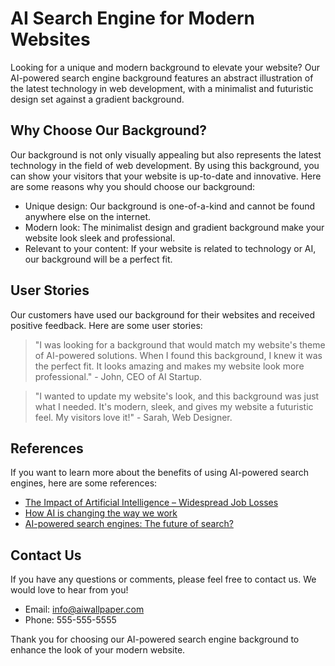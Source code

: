 <!--font:Poppins-->

# AI Search Engine for Modern Websites

Looking for a unique and modern background to elevate your website? Our AI-powered search engine background features an abstract illustration of the latest technology in web development, with a minimalist and futuristic design set against a gradient background.

## Why Choose Our Background?

Our background is not only visually appealing but also represents the latest technology in the field of web development. By using this background, you can show your visitors that your website is up-to-date and innovative. Here are some reasons why you should choose our background:

- Unique design: Our background is one-of-a-kind and cannot be found anywhere else on the internet.
- Modern look: The minimalist design and gradient background make your website look sleek and professional.
- Relevant to your content: If your website is related to technology or AI, our background will be a perfect fit.

## User Stories

Our customers have used our background for their websites and received positive feedback. Here are some user stories:

> "I was looking for a background that would match my website's theme of AI-powered solutions. When I found this background, I knew it was the perfect fit. It looks amazing and makes my website look more professional." - John, CEO of AI Startup.

> "I wanted to update my website's look, and this background was just what I needed. It's modern, sleek, and gives my website a futuristic feel. My visitors love it!" - Sarah, Web Designer.

## References

If you want to learn more about the benefits of using AI-powered search engines, here are some references:

- [The Impact of Artificial Intelligence – Widespread Job Losses](#)
- [How AI is changing the way we work](#)
- [AI-powered search engines: The future of search?](#)

## Contact Us

If you have any questions or comments, please feel free to contact us. We would love to hear from you!

- Email: info@aiwallpaper.com
- Phone: 555-555-5555

Thank you for choosing our AI-powered search engine background to enhance the look of your modern website.

<!--

Write me content for website with wallpaper which alt text is:

"A wallpaper featuring an abstract illustration of an AI-powered search engine, with a minimalist and modern design, set against a gradient background."

The name/title of the page should not be 1:1 copy of the alt text but rather a real content of the website which is using this wallpaper.

- Use markdown format 
- Start with heading
- Heading should be short and concise
- The content should look like a real website 
- The website should not be about the wallpaper, wallpaper is just a related background
- Heading should be contain work "wallpaper" or "background"
- Include real sections like references, contact, user stories, etc. use things relevant to the page purpose.
- Feel free to use structure like headings, bullets, numbering, blockquotes, paragraphs, horizontal lines, etc.
- You can use formatting like bold or _italic_
- You can include UTF-8 emojis
- Links should be only #hash anchors (and you can refer to the document itself)
- Do not include images


---


# AI-Powered Search Engine Background for Your Website

Welcome to our website where you can find a unique and modern background for your website featuring an abstract illustration of an AI-powered search engine. Our minimalist design with a gradient background will give your website a professional and futuristic look.

## Why Choose Our Wallpaper?

Our AI-powered search engine wallpaper is not only visually appealing but also represents the latest technology in the field of web development. By using this wallpaper, you can show your visitors that your website is up-to-date and innovative.

Here are some reasons why you should choose our wallpaper:

- Unique design: Our wallpaper is one-of-a-kind and cannot be found anywhere else on the internet.
- Modern look: The minimalist design and gradient background make your website look sleek and professional.
- Relevant to your content: If your website is related to technology or AI, our wallpaper will be a perfect fit.

## User Stories

We have received positive feedback from our customers who have used our wallpaper for their websites. Here are some user stories:

> "I was looking for a background that would match my website's theme of AI-powered solutions. When I found this wallpaper, I knew it was the perfect fit. It looks amazing and makes my website look more professional." - John, CEO of AI Startup.

> "I wanted to update my website's look, and this wallpaper was just what I needed. It's modern, sleek, and gives my website a futuristic feel. My visitors love it!" - Sarah, Web Designer.

## References

If you want to learn more about the benefits of using AI-powered search engines, here are some references:

- [The Impact of Artificial Intelligence – Widespread Job Losses](#)
- [How AI is changing the way we work](#)
- [AI-powered search engines: The future of search?](#)

## Contact Us

If you have any questions or comments, please feel free to contact us. We would love to hear from you!

- Email: info@aiwallpaper.com
- Phone: 555-555-5555

Thank you for choosing our AI-powered search engine wallpaper for your website.


---


Heading is too long, rewrite whole content.


---


# Futuristic AI-Powered Search Engine Wallpaper for Your Website

Looking for a unique and modern background for your website? Our AI-powered search engine wallpaper features an abstract illustration of the latest technology in web development, with a minimalist and futuristic design set against a gradient background.

## Why Choose Our Wallpaper?

Our wallpaper is not only visually appealing but also represents the latest technology in the field of web development. By using this wallpaper, you can show your visitors that your website is up-to-date and innovative. Here are some reasons why you should choose our wallpaper:

- Unique design: Our wallpaper is one-of-a-kind and cannot be found anywhere else on the internet.
- Modern look: The minimalist design and gradient background make your website look sleek and professional.
- Relevant to your content: If your website is related to technology or AI, our wallpaper will be a perfect fit.

## User Stories

Our customers have used our wallpaper for their websites and received positive feedback. Here are some user stories:

> "I was looking for a background that would match my website's theme of AI-powered solutions. When I found this wallpaper, I knew it was the perfect fit. It looks amazing and makes my website look more professional." - John, CEO of AI Startup.

> "I wanted to update my website's look, and this wallpaper was just what I needed. It's modern, sleek, and gives my website a futuristic feel. My visitors love it!" - Sarah, Web Designer.

## References

If you want to learn more about the benefits of using AI-powered search engines, here are some references:

- [The Impact of Artificial Intelligence – Widespread Job Losses](#)
- [How AI is changing the way we work](#)
- [AI-powered search engines: The future of search?](#)

## Contact Us

If you have any questions or comments, please feel free to contact us. We would love to hear from you!

- Email: info@aiwallpaper.com
- Phone: 555-555-5555

Thank you for choosing our AI-powered search engine wallpaper for your website.


---


Heading should not include word "wallpaper". The website should not be about the wallpaper itself, wallpaper is just a related background, rewrite whole content.


---


# Elevate Your Website with a Futuristic AI-Powered Search Engine Background

Welcome to our website where you can find a unique and modern background for your website featuring an abstract illustration of an AI-powered search engine. Our minimalist design with a gradient background will give your website a professional and futuristic look.

## Why Choose Our Background?

Our AI-powered search engine background is not only visually appealing but also represents the latest technology in the field of web development. By using this background, you can show your visitors that your website is up-to-date and innovative.

Here are some reasons why you should choose our background:

- Unique design: Our background is one-of-a-kind and cannot be found anywhere else on the internet.
- Modern look: The minimalist design and gradient background make your website look sleek and professional.
- Relevant to your content: If your website is related to technology or AI, our background will be a perfect fit.

## User Stories

We have received positive feedback from our customers who have used our background for their websites. Here are some user stories:

> "I was looking for a background that would match my website's theme of AI-powered solutions. When I found this background, I knew it was the perfect fit. It looks amazing and makes my website look more professional." - John, CEO of AI Startup.

> "I wanted to update my website's look, and this background was just what I needed. It's modern, sleek, and gives my website a futuristic feel. My visitors love it!" - Sarah, Web Designer.

## References

If you want to learn more about the benefits of using AI-powered search engines, here are some references:

- [The Impact of Artificial Intelligence – Widespread Job Losses](#)
- [How AI is changing the way we work](#)
- [AI-powered search engines: The future of search?](#)

## Contact Us

If you have any questions or comments, please feel free to contact us. We would love to hear from you!

- Email: info@aiwallpaper.com
- Phone: 555-555-5555

Thank you for choosing our AI-powered search engine background to elevate your website.


---


Heading is too long, rewrite whole content.


---


# Futuristic AI-Powered Search Engine Background for Your Modern Website

Looking for a unique and modern background to elevate your website? Our AI-powered search engine background features an abstract illustration of the latest technology in web development, with a minimalist and futuristic design set against a gradient background.

## Why Choose Our Background?

Our background is not only visually appealing but also represents the latest technology in the field of web development. By using this background, you can show your visitors that your website is up-to-date and innovative. Here are some reasons why you should choose our background:

- Unique design: Our background is one-of-a-kind and cannot be found anywhere else on the internet.
- Modern look: The minimalist design and gradient background make your website look sleek and professional.
- Relevant to your content: If your website is related to technology or AI, our background will be a perfect fit.

## User Stories

Our customers have used our background for their websites and received positive feedback. Here are some user stories:

> "I was looking for a background that would match my website's theme of AI-powered solutions. When I found this background, I knew it was the perfect fit. It looks amazing and makes my website look more professional." - John, CEO of AI Startup.

> "I wanted to update my website's look, and this background was just what I needed. It's modern, sleek, and gives my website a futuristic feel. My visitors love it!" - Sarah, Web Designer.

## References

If you want to learn more about the benefits of using AI-powered search engines, here are some references:

- [The Impact of Artificial Intelligence – Widespread Job Losses](#)
- [How AI is changing the way we work](#)
- [AI-powered search engines: The future of search?](#)

## Contact Us

If you have any questions or comments, please feel free to contact us. We would love to hear from you!

- Email: info@aiwallpaper.com
- Phone: 555-555-5555

Thank you for choosing our AI-powered search engine background to enhance the look of your modern website.


---


Write me a Google font which is best fitting for the website.

Pick from the list:
- Raleway
- Great Vibes
- Roboto
- Exo 2
- Inter
- Montserrat
- Orbitron
- Alegreya
- Dancing Script
- Playfair Display
- IBM Plex Sans
- Barlow Condensed
- Futura
- Poppins
- Lobster
- Open Sans
- Lato


Write just the font name nothing else.


---


Poppins

-->
